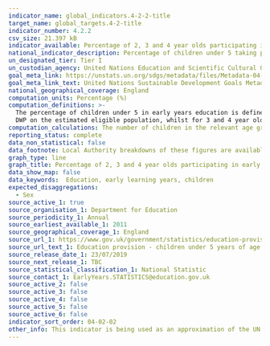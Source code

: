 ```yaml
---
indicator_name: global_indicators.4-2-2-title
target_name: global_targets.4-2-title
indicator_number: 4.2.2
csv_size: 21.397 kB
indicator_available: Percentage of 2, 3 and 4 year olds participating in early years education 
national_indicator_description: Percentage of children under 5 taking part in early years education
un_designated_tier: Tier I
un_custodian_agency: United Nations Education and Scientific Cultural Organisation - Institute of Statistics (UNESCO-UIS)
goal_meta_link: https://unstats.un.org/sdgs/metadata/files/Metadata-04-02-02.pdf 
goal_meta_link_text: United Nations Sustainable Development Goals Metadata (PDF 223 KB)
national_geographical_coverage: England
computation_units: Percentage (%)
computation_definitions: >-
  The percentage of children under 5 in early years education is defined as the percentage of children under 5 in funded early education provision, made up of the maintained, private, voluntary and independent sectors. For 2 year olds, population has been calculated using data supplied by
  DWP on the estimated eligible population, whilst for 3 and 4 year olds it has been calculated from the ONS population estimates.
computation_calculations: The number of children in the relevant age group who participate in an organized learning programme is expressed as a percentage of the total population in the same age range.
reporting_status: complete
data_non_statistical: false
data_footnote: Local Authority breakdowns of these figures are available in the source publication. 
graph_type: line
graph_title: Percentage of 2, 3 and 4 year olds participating in early years education
data_show_map: false
data_keywords:  Education, early learning years, children
expected_disaggregations:
  - Sex
source_active_1: true
source_organisation_1: Department for Education
source_periodicity_1: Annual
source_earliest_available_1: 2011
source_geographical_coverage_1: England
source_url_1: https://www.gov.uk/government/statistics/education-provision-children-under-5-years-of-age-january-2019
source_url_text_1: Education provision - children under 5 years of age
source_release_date_1: 23/07/2019
source_next_release_1: TBC
source_statistical_classification_1: National Statistic
source_contact_1: EarlyYears.STATISTICS@education.gov.uk
source_active_2: false
source_active_3: false
source_active_4: false
source_active_5: false
source_active_6: false
indicator_sort_order: 04-02-02
other_info: This indicator is being used as an approximation of the UN SDG Indicator. Where possible, we will work to identify or develop UK data to meet the global indicator specification. This indicator has been identified in collaboration with topic experts.
---
```

